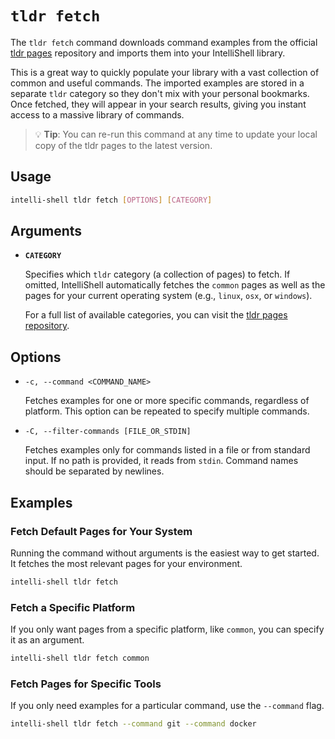 # `tldr fetch`

The `tldr fetch` command downloads command examples from the official [tldr pages](https://github.com/tldr-pages/tldr)
repository and imports them into your IntelliShell library.

This is a great way to quickly populate your library with a vast collection of common and useful commands. The imported
examples are stored in a separate `tldr` category so they don't mix with your personal bookmarks. Once fetched, they will
appear in your search results, giving you instant access to a massive library of commands.

> 💡 **Tip**: You can re-run this command at any time to update your local copy of the tldr pages to the latest
> version.

## Usage

```sh
intelli-shell tldr fetch [OPTIONS] [CATEGORY]
```

## Arguments

- **`CATEGORY`**
  
  Specifies which `tldr` category (a collection of pages) to fetch. If omitted, IntelliShell automatically fetches the
  `common` pages as well as the pages for your current operating system (e.g., `linux`, `osx`, or `windows`).

  For a full list of available categories, you can visit the
  [tldr pages repository](https://github.com/tldr-pages/tldr/tree/main/pages).

## Options

- `-c, --command <COMMAND_NAME>`
  
  Fetches examples for one or more specific commands, regardless of platform. This option can be repeated to specify
  multiple commands.

- `-C, --filter-commands [FILE_OR_STDIN]`
  
  Fetches examples only for commands listed in a file or from standard input. If no path is provided, it reads from
  `stdin`. Command names should be separated by newlines.

## Examples

### Fetch Default Pages for Your System

Running the command without arguments is the easiest way to get started. It fetches the most relevant pages for your
environment.

```sh
intelli-shell tldr fetch
```

### Fetch a Specific Platform

If you only want pages from a specific platform, like `common`, you can specify it as an argument.

```sh
intelli-shell tldr fetch common
```

### Fetch Pages for Specific Tools

If you only need examples for a particular command, use the `--command` flag.

```sh
intelli-shell tldr fetch --command git --command docker
```
